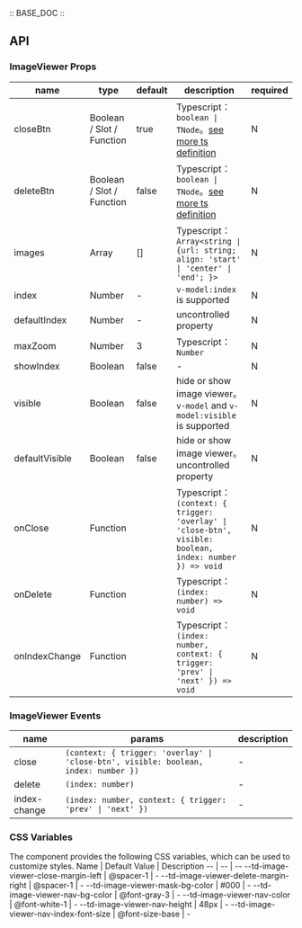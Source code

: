 :: BASE_DOC ::

## API

### ImageViewer Props

name | type | default | description | required
-- | -- | -- | -- | --
closeBtn | Boolean / Slot / Function | true | Typescript：`boolean \| TNode`。[see more ts definition](https://github.com/Tencent/tdesign-mobile-vue/blob/develop/src/common.ts) | N
deleteBtn | Boolean / Slot / Function | false | Typescript：`boolean \| TNode`。[see more ts definition](https://github.com/Tencent/tdesign-mobile-vue/blob/develop/src/common.ts) | N
images | Array | [] | Typescript：`Array<string \| {url: string; align: 'start' \| 'center' \| 'end'; }>` | N
index | Number | - | `v-model:index` is supported | N
defaultIndex | Number | - | uncontrolled property | N
maxZoom | Number | 3 | Typescript：`Number` | N
showIndex | Boolean | false | \- | N
visible | Boolean | false | hide or show image viewer。`v-model` and `v-model:visible` is supported | N
defaultVisible | Boolean | false | hide or show image viewer。uncontrolled property | N
onClose | Function |  | Typescript：`(context: { trigger: 'overlay' \| 'close-btn', visible: boolean, index: number }) => void`<br/> | N
onDelete | Function |  | Typescript：`(index: number) => void`<br/> | N
onIndexChange | Function |  | Typescript：`(index: number, context: { trigger: 'prev' \| 'next' }) => void`<br/> | N

### ImageViewer Events

name | params | description
-- | -- | --
close | `(context: { trigger: 'overlay' \| 'close-btn', visible: boolean, index: number })` | \-
delete | `(index: number)` | \-
index-change | `(index: number, context: { trigger: 'prev' \| 'next' })` | \-

### CSS Variables

The component provides the following CSS variables, which can be used to customize styles.
Name | Default Value | Description 
-- | -- | --
--td-image-viewer-close-margin-left | @spacer-1 | - 
--td-image-viewer-delete-margin-right | @spacer-1 | - 
--td-image-viewer-mask-bg-color | #000 | - 
--td-image-viewer-nav-bg-color | @font-gray-3 | - 
--td-image-viewer-nav-color | @font-white-1 | - 
--td-image-viewer-nav-height | 48px | - 
--td-image-viewer-nav-index-font-size | @font-size-base | -